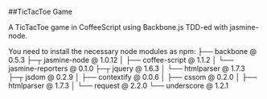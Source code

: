 ##TicTacToe Game

A TicTacToe game in CoffeeScript using Backbone.js TDD-ed with jasmine-node.

You need to install the necessary node modules as npm:
├── backbone @ 0.5.3
├─┬ jasmine-node @ 1.0.12
│ ├── coffee-script @ 1.1.2
│ └── jasmine-reporters @ 0.1.0
├─┬ jquery @ 1.6.3 
│ └── htmlparser @ 1.7.3
├─┬ jsdom @ 0.2.9
│ ├── contextify @ 0.0.6
│ ├── cssom @ 0.2.0
│ ├── htmlparser @ 1.7.3
│ └── request @ 2.2.0
└── underscore @ 1.2.1
